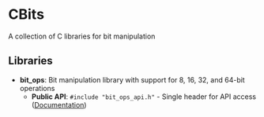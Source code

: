 # CBits
A collection of C libraries for bit manipulation

## Libraries

- **bit_ops**: Bit manipulation library with support for 8, 16, 32, and 64-bit operations
  - **Public API**: `#include "bit_ops_api.h"` - Single header for API access ([Documentation](docs/html/index.html))
